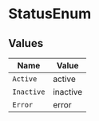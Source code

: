 # StatusEnum


## Values

| Name       | Value      |
| ---------- | ---------- |
| `Active`   | active     |
| `Inactive` | inactive   |
| `Error`    | error      |